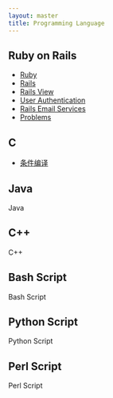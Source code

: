 ```yaml
---
layout: master
title: Programming Language
---
```


## Ruby on Rails

* [Ruby](ror/ruby.html)
* [Rails](ror/rails.html)
* [Rails View](ror/rails-view.html)
* [User Authentication](ror/user-authentication.html)
* [Rails Email Services](ror/email-service.html)
* [Problems](ror/ror-problem.html)

## C

* [条件编译](conditional_compile.html)

## Java

Java

## C++

C++

## Bash Script

Bash Script

## Python Script

Python Script

## Perl Script

Perl Script

